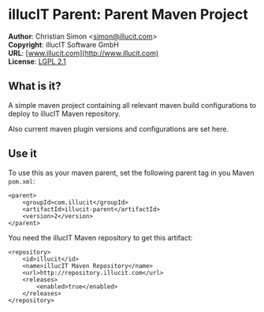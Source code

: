 illucIT Parent: Parent Maven Project
====================================

**Author**: Christian Simon <[simon@illucit.com](mailto:simon@illucit.com)>  
**Copyright**: illucIT Software GmbH  
**URL**: [www.illucit.com](http://www.illucit.com)  
**License**: [LGPL 2.1](http://www.gnu.org/licenses/lgpl-2.1-standalone.html)

What is it?
-----------
A simple maven project containing all relevant maven build configurations to deploy to illucIT Maven repository.

Also current maven plugin versions and configurations are set here.

Use it
------

To use this as your maven parent, set the following parent tag in you Maven ``pom.xml``:

    <parent>
        <groupId>com.illucit</groupId>
        <artifactId>illucit-parent</artifactId>
        <version>2</version>
    </parent>

You need the illucIT Maven repository to get this artifact:

    <repository>
        <id>illucit</id>
        <name>illucIT Maven Repository</name>
        <url>http://repository.illucit.com</url>
        <releases>
            <enabled>true</enabled>
        </releases>
    </repository>